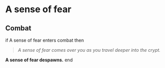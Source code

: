 # A sense of fear







## Combat

if A sense of fear enters combat  then


>*A sense of fear comes over you as you travel deeper into the crypt.*


**A sense of fear despawns.**
end